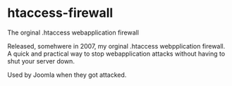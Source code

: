 # htaccess-firewall
The orginal .htaccess webapplication firewall


Released, somehwere in 2007, my orginal .htaccess webpplication firewall. A quick and practical way to stop webapplication attacks without having to shut your server down. 

Used by Joomla when they got attacked.

